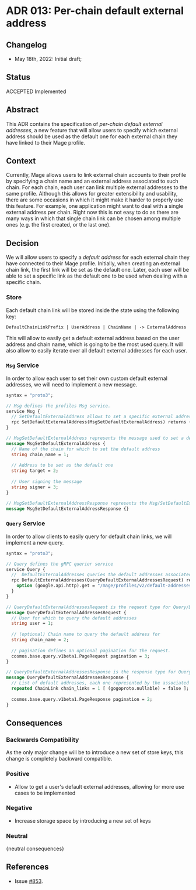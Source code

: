 # ADR 013: Per-chain default external address

## Changelog

- May 18th, 2022: Initial draft;

## Status

ACCEPTED Implemented

## Abstract

This ADR contains the specification of _per-chain default external addresses_, a new feature that will allow users to specify which external address should be used as the default one for each external chain they have linked to their Mage profile.

## Context

Currently, Mage allows users to link external chain accounts to their profile by specifying a chain name and an external address associated to such chain. For each chain, each user can link multiple external addresses to the same profile. Although this allows for greater extensibility and usability, there are some occasions in which it might make it harder to properly use this feature. For example, one application might want to deal with a single external address per chain. Right now this is not easy to do as there are many ways in which that single chain link can be chosen among multiple ones (e.g. the first created, or the last one). 

## Decision

We will allow users to specify a _default address_ for each external chain they have connected to their Mage profile. Initially, when creating an external chain link, the first link will be set as the default one. Later, each user will be able to set a specific link as the default one to be used when dealing with a specific chain.

### Store

Each default chain link will be stored inside the state using the following key:
```
DefaultChainLinkPrefix | UserAddress | ChainName | -> ExternalAddress 
```

This will allow to easily get a default external address based on the user address and chain name, which is going to be the most used query. It will also allow to easily iterate over all default external addresses for each user. 

### `Msg` Service
In order to allow each user to set their own custom default external addresses, we will need to implement a new message. 

```protobuf
syntax = "proto3";

// Msg defines the profiles Msg service.
service Msg {
  // SetDefaultExternalAddress allows to set a specific external address as the default one for a given chain
  rpc SetDefaultExternalAddress(MsgSetDefaultExternalAddress) returns (MsgSetDefaultExternalAddressResponse);
}

// MsgSetDefaultExternalAddress represents the message used to set a default address for a specific chain
message MsgSetDefaultExternalAddress {
  // Name of the chain for which to set the default address
  string chain_name = 1;
  
  // Address to be set as the default one
  string target = 2;
  
  // User signing the message
  string signer = 3;
}

// MsgSetDefaultExternalAddressResponse represents the Msg/SetDefaultExternalAddress response type
message MsgSetDefaultExternalAddressResponse {}
```

### `Query` Service
In order to allow clients to easily query for default chain links, we will implement a new query.

```protobuf
syntax = "proto3";

// Query defines the gRPC querier service
service Query {
  //  DefaultExternalAddresses queries the default addresses associated to the given user and (optionally) chain name
  rpc DefaultExternalAddresses(QueryDefaultExternalAddressesRequest) returns (QueryDefaultExternalAddressesResponse) {
    option (google.api.http).get = "/mage/profiles/v2/default-addresses";
  }
}

// QueryDefaultExternalAddressesRequest is the request type for Query/DefaultExternalAddresses RPC method
message QueryDefaultExternalAddressesRequest {
  // User for which to query the default addresses
  string user = 1;
  
  // (optional) Chain name to query the default address for
  string chain_name = 2;
  
  // pagination defines an optional pagination for the request.
  cosmos.base.query.v1beta1.PageRequest pagination = 3;
}

// QueryDefaultExternalAddressesResponse is the response type for Query/DefaultExternalAddresses RPC method
message QueryDefaultExternalAddressesResponse {
  // List of default addresses, each one represented by the associated chain link 
  repeated ChainLink chain_links = 1 [ (gogoproto.nullable) = false ];
  
  cosmos.base.query.v1beta1.PageResponse pagination = 2;
}
```

## Consequences

### Backwards Compatibility

As the only major change will be to introduce a new set of store keys, this change is completely backward compatible.

### Positive

- Allow to get a user's default external addresses, allowing for more use cases to be implemented

### Negative

- Increase storage space by introducing a new set of keys

### Neutral

{neutral consequences}

## References

- Issue [#853](https://github.com/mage-war/mage/issues/853).